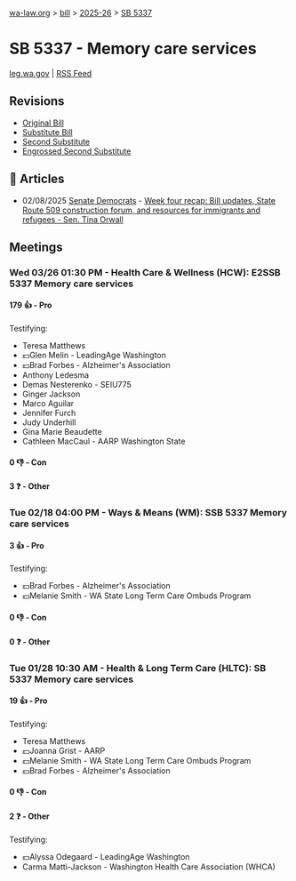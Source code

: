 [wa-law.org](/) > [bill](/bill/) > [2025-26](/bill/2025-26/) > [SB 5337](/bill/2025-26/sb/5337/)

# SB 5337 - Memory care services
[leg.wa.gov](https://app.leg.wa.gov/billsummary?BillNumber=5337&Year=2025&Initiative=false) | [RSS Feed](./rss.xml)

## Revisions
* [Original Bill](1/)
* [Substitute Bill](S/)
* [Second Substitute](S2/)
* [Engrossed Second Substitute](S2.E/)

## 📰 Articles
* 02/08/2025 [Senate Democrats](/org/senate_democrats/) - [Week four recap: Bill updates, State Route 509 construction forum, and resources for immigrants and refugees - Sen. Tina Orwall](https://senatedemocrats.wa.gov/orwall/2025/02/07/week-four-recap-bill-updates-state-route-509-construction-forum-and-resources-for-immigrants-and-refugees/#:~:text=SB%205337)

## Meetings
### Wed 03/26 01:30 PM - Health Care & Wellness (HCW): E2SSB 5337 Memory care services
#### 179 👍 - Pro
Testifying:
* Teresa Matthews
* 💵Glen Melin - LeadingAge Washington
* 💵Brad Forbes - Alzheimer's Association
* Anthony Ledesma
* Demas Nesterenko - SEIU775
* Ginger Jackson
* Marco Aguilar
* Jennifer Furch
* Judy Underhill
* Gina Marie Beaudette
* Cathleen MacCaul - AARP Washington State

#### 0 👎 - Con

#### 3 ❓ - Other

### Tue 02/18 04:00 PM - Ways & Means (WM): SSB 5337 Memory care services
#### 3 👍 - Pro
Testifying:
* 💵Brad Forbes - Alzheimer's Association
* 💵Melanie Smith - WA State Long Term Care Ombuds Program

#### 0 👎 - Con

#### 0 ❓ - Other

### Tue 01/28 10:30 AM - Health & Long Term Care (HLTC): SB 5337 Memory care services
#### 19 👍 - Pro
Testifying:
* Teresa Matthews
* 💵Joanna Grist - AARP
* 💵Melanie Smith - WA State Long Term Care Ombuds Program
* 💵Brad Forbes - Alzheimer's Association

#### 0 👎 - Con

#### 2 ❓ - Other
Testifying:
* 💵Alyssa Odegaard - LeadingAge Washington
* Carma Matti-Jackson - Washington Health Care Association (WHCA)
